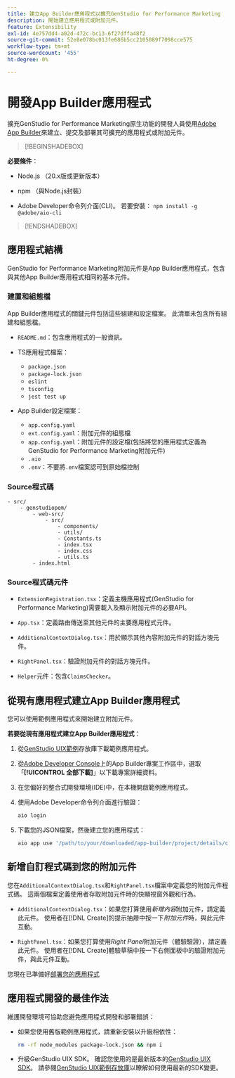 ```yaml
---
title: 建立App Builder應用程式以擴充GenStudio for Performance Marketing
description: 開始建立應用程式或附加元件。
feature: Extensibility
exl-id: 4e757dd4-a02d-472c-bc13-6f27dffa48f2
source-git-commit: 52e8e078bc013fe686b5cc2105089f7098cce575
workflow-type: tm+mt
source-wordcount: '455'
ht-degree: 0%

---
```


# 開發App Builder應用程式

擴充GenStudio for Performance Marketing原生功能的開發人員使用[Adobe App Builder](https://developer.adobe.com/app-builder/)來建立、提交及部署其可擴充的應用程式或附加元件。

>[!BEGINSHADEBOX]

**必要條件**：

* Node.js （20.x版或更新版本）

* npm （與Node.js封裝）

* Adobe Developer命令列介面(CLI)。 若要安裝： `npm install -g @adobe/aio-cli`

>[!ENDSHADEBOX]

## 應用程式結構

GenStudio for Performance Marketing附加元件是App Builder應用程式，包含與其他App Builder應用程式相同的基本元件。

### 建置和組態檔

App Builder應用程式的關鍵元件包括這些組建和設定檔案。 此清單未包含所有組建和組態檔。

* `README.md`：包含應用程式的一般資訊。

* TS應用程式檔案：

   * `package.json`
   * `package-lock.json`
   * `eslint`
   * `tsconfig`
   * `jest test up`

* App Builder設定檔案：

   * `app.config.yaml`
   * `ext.config.yaml`：附加元件的組態檔
   * `app.config.yaml`：附加元件的設定檔(包括將您的應用程式定義為GenStudio for Performance Marketing附加元件)
   * `.aio`
   * `.env`：不要將`.env`檔案認可到原始檔控制

### Source程式碼

```
- src/
    - genstudiopem/
        - web-src/
            - src/
                - components/
                - utils/
                - Constants.ts
                - index.tsx
                - index.css
                - utils.ts
        - index.html
```

### Source程式碼元件

* `ExtensionRegistration.tsx`：定義主機應用程式(GenStudio for Performance Marketing)需要載入及顯示附加元件的必要API。

* `App.tsx`：定義路由傳送至其他元件的主要應用程式元件。

* `AdditionalContextDialog.tsx`：用於顯示其他內容附加元件的對話方塊元件。

* `RightPanel.tsx`：驗證附加元件的對話方塊元件。

* `Helper`元件：包含`ClaimsChecker`。

## 從現有應用程式建立App Builder應用程式

您可以使用範例應用程式來開始建立附加元件。

**若要從現有應用程式建立App Builder應用程式**：

1. 從[GenStudio UIX範例](https://github.com/adobe/genstudio-uix-examples)存放庫下載範例應用程式。

1. 從[Adobe Developer Console](https://developer.adobe.com/console/)上的App Builder專案工作區中，選取「**[!UICONTROL 全部下載]**」以下載專案詳細資料。

1. 在您偏好的整合式開發環境(IDE)中，在本機開啟範例應用程式。

1. 使用Adobe Developer命令列介面進行驗證：

   ```bash
   aio login
   ```

1. 下載您的JSON檔案，然後建立您的應用程式：

   ```bash
   aio app use '/path/to/your/downloaded/app-builder/project/details/config.json'
   ```

## 新增自訂程式碼到您的附加元件

您在`AdditionalContextDialog.tsx`和`RightPanel.tsx`檔案中定義您的附加元件程式碼。 這兩個檔案定義使用者存取附加元件時的快顯視窗外觀和行為。

* `AdditionalContextDialog.tsx`：如果您打算使用&#x200B;_新增內容_&#x200B;附加元件，請定義此元件。 使用者在[!DNL Create]的提示抽屜中按一下&#x200B;_附加元件_&#x200B;時，與此元件互動。

* `RightPanel.tsx`：如果您打算使用&#x200B;_Right Panel_&#x200B;附加元件（體驗驗證），請定義此元件。 使用者在[!DNL Create]體驗草稿中按一下右側面板中的驗證附加元件，與此元件互動。

您現在已準備好[部署您的應用程式](deploy-app.md)

## 應用程式開發的最佳作法

維護開發環境可協助您避免應用程式開發和部署錯誤：

* 如果您使用舊版範例應用程式，請重新安裝以升級相依性：

  ```bash
  rm -rf node_modules package-lock.json && npm i
  ```

* 升級GenStudio UIX SDK。 確認您使用的是最新版本的[GenStudio UIX SDK](https://github.com/adobe/genstudio-uix-sdk)。 請參閱[GenStudio UIX範例存放庫](https://github.com/adobe/genstudio-uix-examples)以瞭解如何使用最新的SDK變更。
